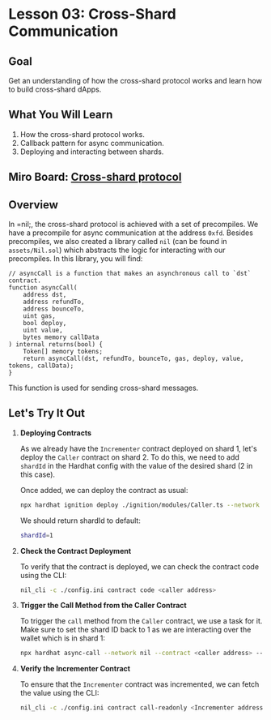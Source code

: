 # Lesson 03: Cross-Shard Communication

## Goal

Get an understanding of how the cross-shard protocol works and learn how to build cross-shard dApps.

## What You Will Learn

1. How the cross-shard protocol works.
2. Callback pattern for async communication.
3. Deploying and interacting between shards.

## Miro Board: [Cross-shard protocol](https://miro.com/app/board/uXjVK24kkGU=/?share_link_id=182080314865)

## Overview

In =nil;, the cross-shard protocol is achieved with a set of precompiles. We have a precompile for async communication at the address `0xfd`. Besides precompiles, we also created a library called `nil` (can be found in `assets/Nil.sol`) which abstracts the logic for interacting with our precompiles. In this library, you will find:

```solidity
// asyncCall is a function that makes an asynchronous call to `dst` contract.
function asyncCall(
    address dst,
    address refundTo,
    address bounceTo,
    uint gas,
    bool deploy,
    uint value,
    bytes memory callData
) internal returns(bool) {
    Token[] memory tokens;
    return asyncCall(dst, refundTo, bounceTo, gas, deploy, value, tokens, callData);
}
```

This function is used for sending cross-shard messages.

## Let's Try It Out

1. **Deploying Contracts**

   As we already have the `Incrementer` contract deployed on shard 1, let's deploy the `Caller` contract on shard 2. To do this, we need to add `shardId` in the Hardhat config with the value of the desired shard (2 in this case).

   Once added, we can deploy the contract as usual:
   ```bash
   npx hardhat ignition deploy ./ignition/modules/Caller.ts --network nil
   ```
   We should return shardId to default:
   ```bash
   shardId=1
   ```


2. **Check the Contract Deployment**

   To verify that the contract is deployed, we can check the contract code using the CLI:
   ```bash
   nil_cli -c ./config.ini contract code <caller address>
   ```

3. **Trigger the Call Method from the Caller Contract**

   To trigger the `call` method from the `Caller` contract, we use a task for it. Make sure to set the shard ID back to 1 as we are interacting over the wallet which is in shard 1:
   ```bash
   npx hardhat async-call --network nil --contract <caller address> --incrementer <incrementer address>
   ```

4. **Verify the Incrementer Contract**

   To ensure that the `Incrementer` contract was incremented, we can fetch the value using the CLI:
   ```bash
   nil_cli -c ./config.ini contract call-readonly <Incrementer address> getValue --abi ./Incrementer.abi
   ```
